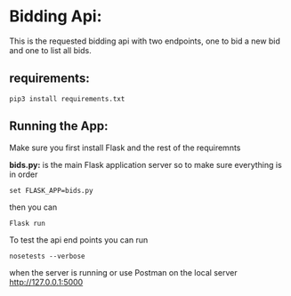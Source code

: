 # Bidding Api:
This is the requested bidding api with two endpoints, one to bid a new bid and one to list all bids.  

## requirements:

```
pip3 install requirements.txt
```

## Running the App:
Make sure you first install Flask and the rest of the requiremnts   

**bids.py:** is the main Flask application server so to make sure everything is in order
```
set FLASK_APP=bids.py
```
then you can 
```
Flask run
```

To test the api end points you can run 
```
nosetests --verbose
```
when the server is running or use Postman on the local server http://127.0.0.1:5000


